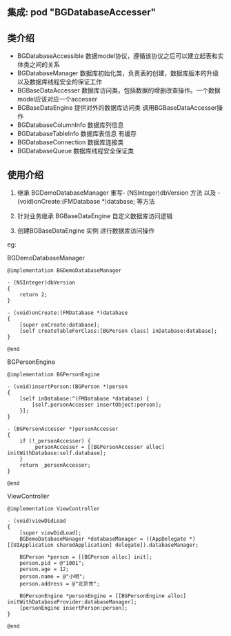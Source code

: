 ## 集成: pod "BGDatabaseAccesser"
## 类介绍
- BGDatabaseAccessible 数据model协议，遵循该协议之后可以建立起表和实体类之间的关系
- BGDatabaseManager  数据库初始化类，负责表的创建，数据库版本的升级以及数据库线程安全的保证工作
- BGBaseDataAccesser 数据库访问类，包括数据的增删改查操作。一个数据model应该对应一个accesser
- BGBaseDataEngine    提供对外的数据库访问类 调用BGBaseDataAccesser操作
- BGDatabaseColumnInfo  数据库列信息
- BGDatabaseTableInfo  数据库表信息 有缓存
- BGDatabaseConnection    数据库连接类
- BGDatabaseQueue   数据库线程安全保证类

## 使用介绍

1. 继承 BGDemoDatabaseManager  重写- (NSInteger)dbVersion 方法 以及 - (void)onCreate:(FMDatabase *)database; 等方法 
2. 针对业务继承 BGBaseDataEngine 自定义数据库访问逻辑

3. 创建BGBaseDataEngine 实例 进行数据库访问操作

eg:

BGDemoDatabaseManager
```
@implementation BGDemoDatabaseManager

- (NSInteger)dbVersion
{
    return 2;
}

- (void)onCreate:(FMDatabase *)database
{
    [super onCreate:database];
    [self createTableForClass:[BGPerson class] inDatabase:database];
}

@end

```
BGPersonEngine

```
@implementation BGPersonEngine

- (void)insertPerson:(BGPerson *)person
{
    [self inDatabase:^(FMDatabase *database) {
        [self.personAccesser insertObject:person];
    }];
}

- (BGPersonAccesser *)personAccesser
{
    if (!_personAccesser) {
        _personAccesser = [[BGPersonAccesser alloc] initWithDatabase:self.database];
    }
    return _personAccesser;
}

@end

```

ViewController

```
@implementation ViewController

- (void)viewDidLoad 
{
    [super viewDidLoad];
    BGDemoDatabaseManager *databaseManager = ((AppDelegate *)[[UIApplication sharedApplication] delegate]).databaseManager;

    BGPerson *person = [[BGPerson alloc] init];
    person.pid = @"1001";
    person.age = 12;
    person.name = @"小明";
    person.address = @"北京市";

    BGPersonEngine *personEngine = [[BGPersonEngine alloc] initWithDatabaseProvider:databaseManager];
    [personEngine insertPerson:person];
}

@end

```


